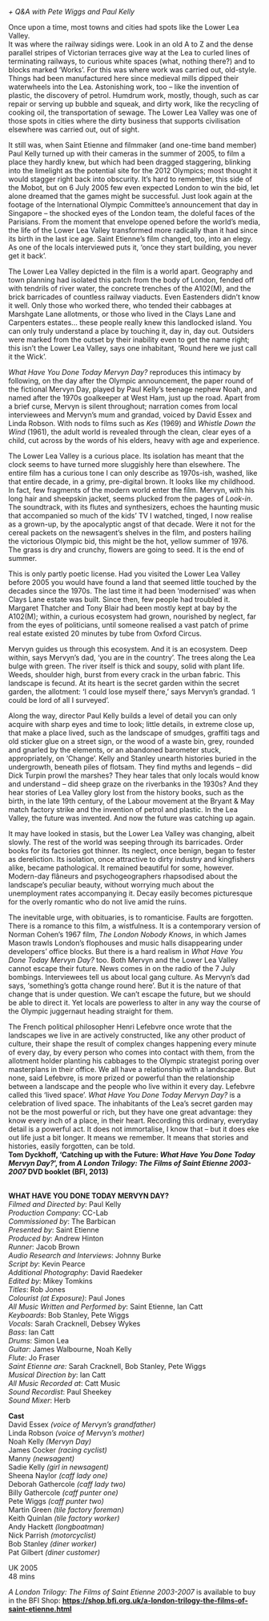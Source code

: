 

_+ Q&A with Pete Wiggs and Paul Kelly_

Once upon a time, most towns and cities had spots like the Lower Lea Valley.  
It was where the railway sidings were. Look in an old A to Z and the dense parallel stripes of Victorian terraces give way at the Lea to curled lines of terminating railways, to curious white spaces (what, nothing there?) and to blocks marked ‘Works’. For this was where work was carried out, old-style. Things had been manufactured here since medieval mills dipped their waterwheels into the Lea. Astonishing work, too – like the invention of plastic, the discovery of petrol. Humdrum work, mostly, though, such as car repair or serving up bubble and squeak, and dirty work, like the recycling of cooking oil, the transportation of sewage. The Lower Lea Valley was one of those spots in cities where the dirty business that supports civilisation elsewhere was carried out, out of sight.

It still was, when Saint Etienne and filmmaker (and one-time band member)  
Paul Kelly turned up with their cameras in the summer of 2005, to film a place they hardly knew, but which had been dragged staggering, blinking into the limelight as the potential site for the 2012 Olympics; most thought it would stagger right back into obscurity. It’s hard to remember, this side of the Mobot, but on 6 July 2005 few even expected London to win the bid, let alone dreamed that the games might be successful. Just look again at the footage of the International Olympic Committee’s announcement that day in Singapore – the shocked eyes of the London team, the doleful faces of the Parisians. From the moment that envelope opened before the world’s media, the life of the Lower Lea Valley transformed more radically than it had since its birth in the last ice age. Saint Etienne’s film changed, too, into an elegy. As one of the locals interviewed puts it, ‘once they start building, you never get it back’.

The Lower Lea Valley depicted in the film is a world apart. Geography and town planning had isolated this patch from the body of London, fended off with tendrils of river water, the concrete trenches of the A102(M), and the brick barricades of countless railway viaducts. Even Eastenders didn’t know it well. Only those who worked there, who tended their cabbages at Marshgate Lane allotments, or those who lived in the Clays Lane and Carpenters estates... these people really knew this landlocked island. You can only truly understand a place by touching it, day in, day out. Outsiders were marked from the outset by their inability even to get the name right; this isn’t the Lower Lea Valley, says one inhabitant, ‘Round here we just call it the Wick’.

_What Have You Done Today Mervyn Day?_ reproduces this intimacy by following, on the day after the Olympic announcement, the paper round of the fictional Mervyn Day, played by Paul Kelly’s teenage nephew Noah, and named after the 1970s goalkeeper at West Ham, just up the road. Apart from a brief curse, Mervyn is silent throughout; narration comes from local interviewees and Mervyn’s mum and grandad, voiced by David Essex and Linda Robson. With nods to films such as _Kes_ (1969) and _Whistle Down the Wind_ (1961), the adult world is revealed through the clean, clear eyes of a child, cut across by the words of his elders, heavy with age and experience.

The Lower Lea Valley is a curious place. Its isolation has meant that the clock seems to have turned more sluggishly here than elsewhere. The entire film has a curious tone I can only describe as 1970s-ish, washed, like that entire decade, in a grimy, pre-digital brown. It looks like my childhood. In fact, few fragments of the modern world enter the film. Mervyn, with his long hair and sheepskin jacket, seems plucked from the pages of _Look-in_. The soundtrack, with its flutes and synthesizers, echoes the haunting music that accompanied so much of the kids’ TV I watched, tinged, I now realise as a grown-up, by the apocalyptic angst of that decade. Were it not for the cereal packets on the newsagent’s shelves in the film, and posters hailing the victorious Olympic bid, this might be the hot, yellow summer of 1976. The grass is dry and crunchy, flowers are going to seed. It is the end of summer.

This is only partly poetic license. Had you visited the Lower Lea Valley before 2005 you would have found a land that seemed little touched by the decades since the 1970s. The last time it had been ‘modernised’ was when Clays Lane estate was built. Since then, few people had troubled it. Margaret Thatcher and Tony Blair had been mostly kept at bay by the A102(M); within, a curious ecosystem had grown, nourished by neglect, far from the eyes of politicians, until someone realised a vast patch of prime real estate existed 20 minutes by tube from Oxford Circus.

Mervyn guides us through this ecosystem. And it is an ecosystem. Deep within, says Mervyn’s dad, ‘you are in the country’. The trees along the Lea bulge with green. The river itself is thick and soupy, solid with plant life. Weeds, shoulder high, burst from every crack in the urban fabric. This landscape is fecund. At its heart is the secret garden within the secret garden, the allotment: ‘I could lose myself there,’ says Mervyn’s grandad. ‘I could be lord of all I surveyed’.

Along the way, director Paul Kelly builds a level of detail you can only acquire with sharp eyes and time to look; little details, in extreme close up, that make a place lived, such as the landscape of smudges, graffiti tags and old sticker glue on a street sign, or the wood of a waste bin, grey, rounded and gnarled by the elements, or an abandoned barometer stuck, appropriately, on ‘Change’. Kelly and Stanley unearth histories buried in the undergrowth, beneath piles of flotsam. They find myths and legends – did Dick Turpin prowl the marshes? They hear tales that only locals would know and understand – did sheep graze on the riverbanks in the 1930s? And they hear stories of Lea Valley glory lost from the history books, such as the birth, in the late 19th century, of the Labour movement at the Bryant & May match factory strike and the invention of petrol and plastic. In the Lea Valley, the future was invented. And now the future was catching up again.

It may have looked in stasis, but the Lower Lea Valley was changing, albeit slowly. The rest of the world was seeping through its barricades. Order books for its factories got thinner. Its neglect, once benign, began to fester as dereliction. Its isolation, once attractive to dirty industry and kingfishers alike, became pathological. It remained beautiful for some, however. Modern-day flâneurs and psychogeographers rhapsodised about the landscape’s peculiar beauty, without worrying much about the unemployment rates accompanying it. Decay easily becomes picturesque for the overly romantic who do not live amid the ruins.

The inevitable urge, with obituaries, is to romanticise. Faults are forgotten. There is a romance to this film, a wistfulness. It is a contemporary version of Norman Cohen’s 1967 film, _The London Nobody Knows_, in which James Mason trawls London’s flophouses and music halls disappearing under developers’ office blocks. But there is a hard realism in _What Have You Done Today Mervyn Day?_ too. Both Mervyn and the Lower Lea Valley cannot escape their future. News comes in on the radio of the 7 July bombings. Interviewees tell us about local gang culture.  As Mervyn’s dad says, ‘something’s gotta change round here’. But it is the nature of that change that is under question. We can’t escape the future, but we should be able to direct it. Yet locals are powerless to alter in any way the course of the Olympic juggernaut heading straight for them.

The French political philosopher Henri Lefebvre once wrote that the landscapes we live in are actively constructed, like any other product of culture, their shape the result of complex changes happening every minute of every day, by every person who comes into contact with them, from the allotment holder planting his cabbages to the Olympic strategist poring over masterplans in their office. We all have a relationship with a landscape. But none, said Lefebvre, is more prized or powerful than the relationship between a landscape and the people who live within it every day. Lefebvre called this ‘lived space’. _What Have You Done Today Mervyn Day?_ is a celebration of lived space. The inhabitants of the Lea’s secret garden may not be the most powerful or rich, but they have one great advantage: they know every inch of a place, in their heart. Recording this ordinary, everyday detail is a powerful act. It does not immortalise, I know that – but it does eke out life just a bit longer. It means we remember. It means that stories and histories, easily forgotten, can be told.  
**Tom Dyckhoff, ‘Catching up with the Future: _What Have You Done Today Mervyn Day?_’, from  _A London Trilogy: The Films of Saint Etienne 2003-2007_ DVD booklet (BFI, 2013)**
<br><br>


**WHAT HAVE YOU DONE TODAY MERVYN DAY?**  
_Filmed and Directed by_: Paul Kelly  
_Production Company_: CC-Lab  
_Commissioned by_: The Barbican  
_Presented by_: Saint Etienne  
_Produced by_: Andrew Hinton  
_Runner_: Jacob Brown  
_Audio Research and Interviews_: Johnny Burke  
_Script by_: Kevin Pearce  
_Additional Photography_: David Raedeker  
_Edited by_: Mikey Tomkins  
_Titles_: Rob Jones  
_Colourist (at Exposure)_: Paul Jones  
_All Music Written and Performed by_:  Saint Etienne, Ian Catt  
_Keyboards_: Bob Stanley, Pete Wiggs  
_Vocals_: Sarah Cracknell, Debsey Wykes  
_Bass_: Ian Catt  
_Drums_: Simon Lea  
_Guitar_: James Walbourne, Noah Kelly  
_Flute_: Jo Fraser  
_Saint Etienne are:_  Sarah Cracknell, Bob Stanley, Pete Wiggs  
_Musical Direction by_: Ian Catt  
_All Music Recorded at_: Catt Music  
_Sound Recordist_: Paul Sheekey  
_Sound Mixer_: Herb

**Cast**  
David Essex _(voice of Mervyn’s grandfather)_  
Linda Robson _(voice of Mervyn’s mother)_  
Noah Kelly _(Mervyn Day)_  
James Cocker _(racing cyclist)_  
Manny _(newsagent)_  
Sadie Kelly _(girl in newsagent)_  
Sheena Naylor _(caff lady one)_  
Deborah Gathercole _(caff lady two)_  
Billy Gathercole _(caff punter one)_  
Pete Wiggs _(caff punter two)_  
Martin Green _(tile factory foreman)_  
Keith Quinlan _(tile factory worker)_  
Andy Hackett _(longboatman)_  
Nick Parrish _(motorcyclist)_  
Bob Stanley _(diner worker)_  
Pat Gilbert _(diner customer)_

UK 2005  
48 mins

_A London Trilogy: The Films of Saint Etienne  2003-2007_ is available to buy in the BFI Shop:  **https://shop.bfi.org.uk/a-london-trilogy-the-films-of-saint-etienne.html**
<br><br>
<!--stackedit_data:
eyJoaXN0b3J5IjpbNjcwMTM0MDFdfQ==
-->